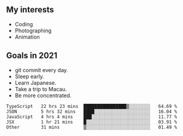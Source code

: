 ## My interests

- Coding
- Photographing
- Animation

## Goals in 2021

- git commit every day.
- Sleep early.
- Learn Japanese.
- Take a trip to Macau.
- Be more concentrated.

<!--START_SECTION:waka-->
```text
TypeScript   22 hrs 23 mins  ████████████████▒░░░░░░░░   64.69 % 
JSON         5 hrs 32 mins   ████░░░░░░░░░░░░░░░░░░░░░   16.04 % 
JavaScript   4 hrs 4 mins    ███░░░░░░░░░░░░░░░░░░░░░░   11.77 % 
JSX          1 hr 21 mins    █░░░░░░░░░░░░░░░░░░░░░░░░   03.91 % 
Other        31 mins         ▒░░░░░░░░░░░░░░░░░░░░░░░░   01.49 % 
```
<!--END_SECTION:waka-->
